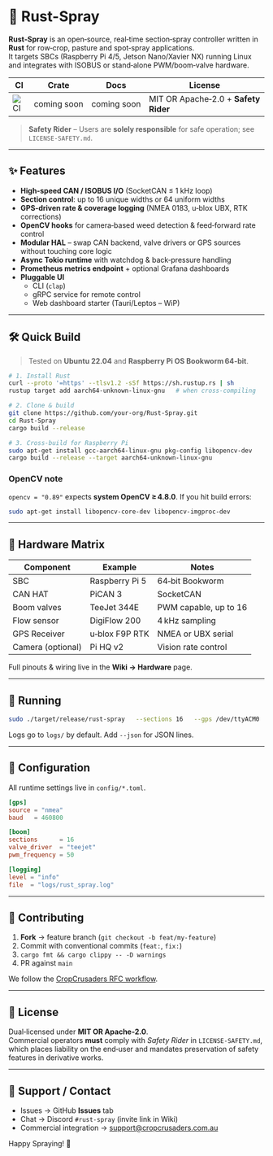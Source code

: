 # 🌾 Rust-Spray

**Rust‑Spray** is an open‑source, real‑time section‑spray controller written in **Rust** for row‑crop, pasture and spot‑spray applications.  
It targets SBCs (Raspberry Pi 4/5, Jetson Nano/Xavier NX) running Linux and integrates with ISOBUS or stand‑alone PWM/boom‑valve hardware.

| CI | Crate | Docs | License |
|----|-------|------|---------|
| ![CI](https://github.com/your-org/Rust-Spray/actions/workflows/ci.yml/badge.svg) | coming&nbsp;soon | coming&nbsp;soon | MIT OR Apache‑2.0 + **Safety Rider** |

> **Safety Rider** – Users are **solely responsible** for safe operation; see `LICENSE-SAFETY.md`.

---

## ✨ Features
- **High‑speed CAN / ISOBUS I/O** (SocketCAN ≤ 1 kHz loop)
- **Section control**: up to 16 unique widths or 64 uniform widths
- **GPS‑driven rate & coverage logging** (NMEA 0183, u‑blox UBX, RTK corrections)
- **OpenCV hooks** for camera‑based weed detection & feed‑forward rate control
- **Modular HAL** – swap CAN backend, valve drivers or GPS sources without touching core logic
- **Async Tokio runtime** with watchdog & back‑pressure handling
- **Prometheus metrics endpoint** + optional Grafana dashboards
- **Pluggable UI**
  - CLI (`clap`)
  - gRPC service for remote control
  - Web dashboard starter (Tauri/Leptos – WiP)

---

## 🛠️ Quick Build

> Tested on **Ubuntu 22.04** and **Raspberry Pi OS Bookworm 64‑bit**.

```bash
# 1. Install Rust
curl --proto '=https' --tlsv1.2 -sSf https://sh.rustup.rs | sh
rustup target add aarch64-unknown-linux-gnu   # when cross‑compiling

# 2. Clone & build
git clone https://github.com/your-org/Rust-Spray.git
cd Rust-Spray
cargo build --release

# 3. Cross‑build for Raspberry Pi
sudo apt-get install gcc-aarch64-linux-gnu pkg-config libopencv-dev
cargo build --release --target aarch64-unknown-linux-gnu
```

### OpenCV note
`opencv = "0.89"` expects **system OpenCV ≥ 4.8.0**. If you hit build errors:

```bash
sudo apt-get install libopencv-core-dev libopencv-imgproc-dev                      libopencv-highgui-dev libopencv-videoio-dev
```

---

## 🔌 Hardware Matrix

| Component             | Example           | Notes                           |
|-----------------------|-------------------|---------------------------------|
| SBC                  | Raspberry Pi 5    | 64‑bit Bookworm                 |
| CAN HAT              | PiCAN 3           | SocketCAN                       |
| Boom valves          | TeeJet 344E       | PWM capable, up to 16           |
| Flow sensor          | DigiFlow 200      | 4 kHz sampling                  |
| GPS Receiver         | u‑blox F9P RTK    | NMEA or UBX serial              |
| Camera (optional)    | Pi HQ v2          | Vision rate control             |

Full pinouts & wiring live in the **Wiki → Hardware** page.

---

## 🚀 Running

```bash
sudo ./target/release/rust-spray   --sections 16   --gps /dev/ttyACM0   --can if=can0,bitrate=250000   --config config/default.toml
```

Logs go to `logs/` by default. Add `--json` for JSON lines.

---

## 🧩 Configuration

All runtime settings live in `config/*.toml`.

```toml
[gps]
source = "nmea"
baud   = 460800

[boom]
sections      = 16
valve_driver  = "teejet"
pwm_frequency = 50

[logging]
level = "info"
file  = "logs/rust_spray.log"
```

---

## 🤝 Contributing

1. **Fork** → feature branch (`git checkout -b feat/my-feature`)  
2. Commit with conventional commits (`feat:`, `fix:`)  
3. `cargo fmt && cargo clippy -- -D warnings`  
4. PR against `main`

We follow the [CropCrusaders RFC workflow](https://github.com/cropcrusaders/.github/tree/main/rfcs).

---

## 📜 License

Dual‑licensed under **MIT OR Apache‑2.0**.  
Commercial operators **must** comply with *Safety Rider* in `LICENSE-SAFETY.md`, which places liability on the end‑user and mandates preservation of safety features in derivative works.

---

## 🙋 Support / Contact

- Issues → GitHub **Issues** tab  
- Chat   → Discord `#rust-spray` (invite link in Wiki)  
- Commercial integration → <support@cropcrusaders.com.au>

Happy Spraying! 🌱
